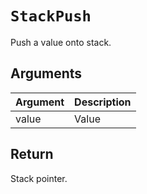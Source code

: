 # `StackPush`

Push a value onto stack.

## Arguments

| Argument | Description |
| -------- | ----------- |
| value    | Value       |

## Return

Stack pointer.
